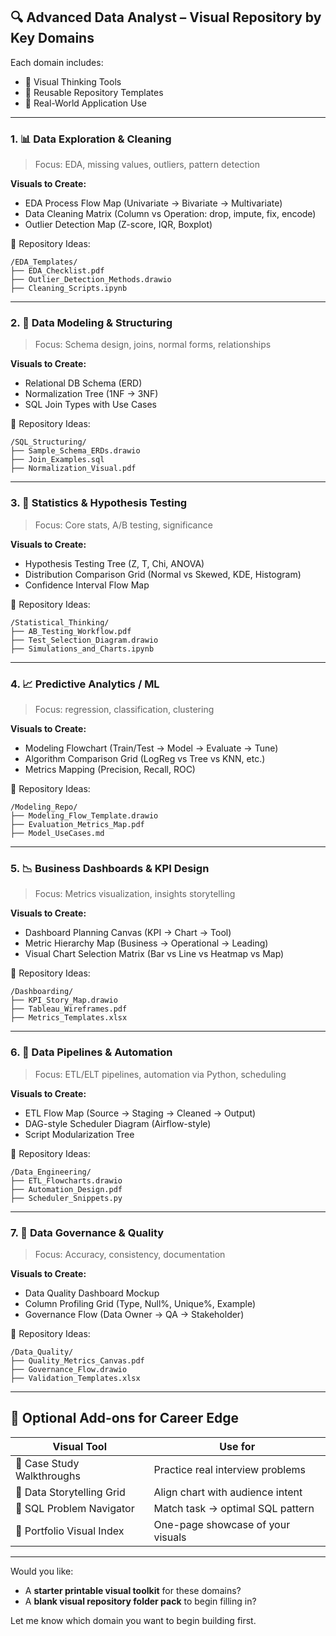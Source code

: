 ## 🔍 Advanced Data Analyst – Visual Repository by Key Domains

Each domain includes:

* 🔹 Visual Thinking Tools
* 📁 Reusable Repository Templates
* 🎯 Real-World Application Use

---

### 1. 📊 **Data Exploration & Cleaning**

> Focus: EDA, missing values, outliers, pattern detection

**Visuals to Create:**

* EDA Process Flow Map (Univariate → Bivariate → Multivariate)
* Data Cleaning Matrix (Column vs Operation: drop, impute, fix, encode)
* Outlier Detection Map (Z-score, IQR, Boxplot)

📁 Repository Ideas:

```
/EDA_Templates/
├── EDA_Checklist.pdf
├── Outlier_Detection_Methods.drawio
├── Cleaning_Scripts.ipynb
```

---

### 2. 🧱 **Data Modeling & Structuring**

> Focus: Schema design, joins, normal forms, relationships

**Visuals to Create:**

* Relational DB Schema (ERD)
* Normalization Tree (1NF → 3NF)
* SQL Join Types with Use Cases

📁 Repository Ideas:

```
/SQL_Structuring/
├── Sample_Schema_ERDs.drawio
├── Join_Examples.sql
├── Normalization_Visual.pdf
```

---

### 3. 🧮 **Statistics & Hypothesis Testing**

> Focus: Core stats, A/B testing, significance

**Visuals to Create:**

* Hypothesis Testing Tree (Z, T, Chi, ANOVA)
* Distribution Comparison Grid (Normal vs Skewed, KDE, Histogram)
* Confidence Interval Flow Map

📁 Repository Ideas:

```
/Statistical_Thinking/
├── AB_Testing_Workflow.pdf
├── Test_Selection_Diagram.drawio
├── Simulations_and_Charts.ipynb
```

---

### 4. 📈 **Predictive Analytics / ML**

> Focus: regression, classification, clustering

**Visuals to Create:**

* Modeling Flowchart (Train/Test → Model → Evaluate → Tune)
* Algorithm Comparison Grid (LogReg vs Tree vs KNN, etc.)
* Metrics Mapping (Precision, Recall, ROC)

📁 Repository Ideas:

```
/Modeling_Repo/
├── Modeling_Flow_Template.drawio
├── Evaluation_Metrics_Map.pdf
├── Model_UseCases.md
```

---

### 5. 📉 **Business Dashboards & KPI Design**

> Focus: Metrics visualization, insights storytelling

**Visuals to Create:**

* Dashboard Planning Canvas (KPI → Chart → Tool)
* Metric Hierarchy Map (Business → Operational → Leading)
* Visual Chart Selection Matrix (Bar vs Line vs Heatmap vs Map)

📁 Repository Ideas:

```
/Dashboarding/
├── KPI_Story_Map.drawio
├── Tableau_Wireframes.pdf
├── Metrics_Templates.xlsx
```

---

### 6. 📡 **Data Pipelines & Automation**

> Focus: ETL/ELT pipelines, automation via Python, scheduling

**Visuals to Create:**

* ETL Flow Map (Source → Staging → Cleaned → Output)
* DAG-style Scheduler Diagram (Airflow-style)
* Script Modularization Tree

📁 Repository Ideas:

```
/Data_Engineering/
├── ETL_Flowcharts.drawio
├── Automation_Design.pdf
├── Scheduler_Snippets.py
```

---

### 7. 🔐 **Data Governance & Quality**

> Focus: Accuracy, consistency, documentation

**Visuals to Create:**

* Data Quality Dashboard Mockup
* Column Profiling Grid (Type, Null%, Unique%, Example)
* Governance Flow (Data Owner → QA → Stakeholder)

📁 Repository Ideas:

```
/Data_Quality/
├── Quality_Metrics_Canvas.pdf
├── Governance_Flow.drawio
├── Validation_Templates.xlsx
```

---

## 🧰 Optional Add-ons for Career Edge

| Visual Tool                | Use for                           |
| -------------------------- | --------------------------------- |
| 🧠 Case Study Walkthroughs | Practice real interview problems  |
| 🎯 Data Storytelling Grid  | Align chart with audience intent  |
| 🧭 SQL Problem Navigator   | Match task → optimal SQL pattern  |
| 📘 Portfolio Visual Index  | One-page showcase of your visuals |

---

Would you like:

* A **starter printable visual toolkit** for these domains?
* A **blank visual repository folder pack** to begin filling in?

Let me know which domain you want to begin building first.
